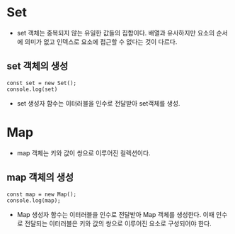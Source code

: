 # Set
- set 객체는 중복되지 않는 유일한 값들의 집합이다. 배열과 유사하지만 요소의 순서에 의미가 없고 인덱스로 요소에 접근할 수 없다는 것이 다르다.
## set 객체의 생성
```
const set = new Set();
console.log(set)
```
- set 생성자 함수는 이터러블을 인수로 전달받아 set객체를 생성.

# Map
- map 객체는 키와 값이 쌍으로 이루어진 컬렉션이다. 

## map 객체의 생성
```
const map = new Map();
console.log(map);
```
- Map 생성자 함수는 이터러블을 인수로 전달받아 Map 객체를 생성한다. 이때 인수로 전달되는 이터러블은 키와 값의 쌍으로 이루어진 요소로 구성되어야 한다. 
